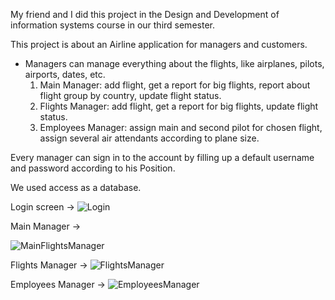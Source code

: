 My friend and I did this project in the Design and Development of information systems course in our third semester.

This project is about an Airline application for managers and customers.
- Managers can manage everything about the flights, like airplanes, pilots, airports, dates, etc.
  1) Main Manager: add flight, get a report for big flights, report about flight group by country, update flight status.
  2) Flights Manager: add flight, get a report for big flights, update flight status.
  3) Employees Manager: assign main and second pilot for chosen flight, assign several air attendants according to plane size.

Every manager can sign in to the account by filling up a default username and password according to his Position.

We used access as a database.


Login screen -> ![Login](https://user-images.githubusercontent.com/110395806/187702099-ce924cb2-6ae5-470e-89be-c18bd3790af5.png)

Main Manager -> 


![MainFlightsManager](https://user-images.githubusercontent.com/110395806/187702679-e196d13a-12f3-4527-b175-065fa059aa02.png)

Flights Manager -> ![FlightsManager](https://user-images.githubusercontent.com/110395806/187702745-654eb810-59bc-4d7d-8426-20d45e954121.png)

Employees Manager -> ![EmployeesManager](https://user-images.githubusercontent.com/110395806/187702799-e692eb58-7673-4f7c-8187-1bfab0709651.png)
